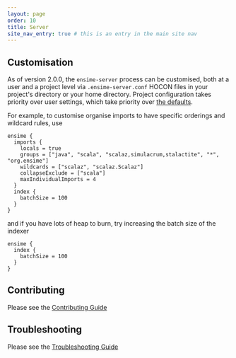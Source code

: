 ```yaml
---
layout: page
order: 10
title: Server
site_nav_entry: true # this is an entry in the main site nav
---
```


## Customisation

As of version 2.0.0, the `ensime-server` process can be customised, both at a user and a project level via `.ensime-server.conf` HOCON files in your project's directory or your home directory. Project configuration takes priority over user settings, which take priority over [the defaults](https://github.com/ensime/ensime-server/blob/2.0/core/src/main/resources/application.conf).

For example, to customise organise imports to have specific orderings and wildcard rules, use

```
ensime {
  imports {
    locals = true
    groups = ["java", "scala", "scalaz,simulacrum,stalactite", "*", "org.ensime"]
    wildcards = ["scalaz", "scalaz.Scalaz"]
    collapseExclude = ["scala"]
    maxIndividualImports = 4
  }
  index {
    batchSize = 100
  }
}
```

and if you have lots of heap to burn, try increasing the batch size of the indexer

```
ensime {
  index {
    batchSize = 100
  }
}
```

## Contributing

Please see the [Contributing Guide](/server/contributing)

## Troubleshooting

Please see the [Troubleshooting Guide](/server/troubleshooting)

